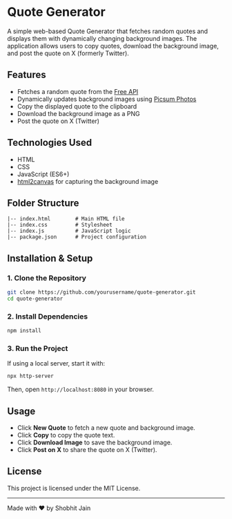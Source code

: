 # Quote Generator

A simple web-based Quote Generator that fetches random quotes and displays them with dynamically changing background images. The application allows users to copy quotes, download the background image, and post the quote on X (formerly Twitter).

## Features

- Fetches a random quote from the [Free API](https://api.freeapi.app/api/v1/public/quotes/quote/random)
- Dynamically updates background images using [Picsum Photos](https://picsum.photos)
- Copy the displayed quote to the clipboard
- Download the background image as a PNG
- Post the quote on X (Twitter)

## Technologies Used

- HTML
- CSS
- JavaScript (ES6+)
- [html2canvas](https://html2canvas.hertzen.com/) for capturing the background image

## Folder Structure
```
|-- index.html        # Main HTML file
|-- index.css         # Stylesheet
|-- index.js          # JavaScript logic
|-- package.json      # Project configuration
```

## Installation & Setup

### 1. Clone the Repository
```sh
git clone https://github.com/yourusername/quote-generator.git
cd quote-generator
```

### 2. Install Dependencies
```sh
npm install
```

### 3. Run the Project
If using a local server, start it with:
```sh
npx http-server
```
Then, open `http://localhost:8080` in your browser.

## Usage

- Click **New Quote** to fetch a new quote and background image.
- Click **Copy** to copy the quote text.
- Click **Download Image** to save the background image.
- Click **Post on X** to share the quote on X (Twitter).

## License
This project is licensed under the MIT License.

---
Made with ❤️ by Shobhit Jain

